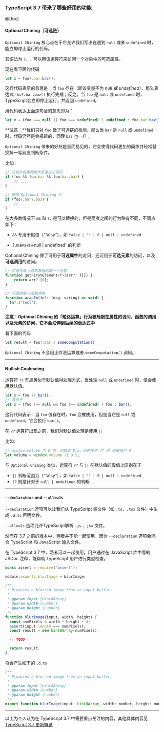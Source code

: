 ### TypeScript 3.7 带来了哪些好用的功能
@[toc]
#### Optional Chining（可选链）

`Optional Chining` 核心点在于它允许我们写出在遇到 `null` 或者 `undefined` 时，能立即停止运行的代码。

其语法为 `?.` ，可以用该运算符来访问一个对象中的可选属性。

现在看下面的代码

```javascript
let x = foo?.bar.baz();
```

这行代码表示的意思是：当 `foo` 存在（即该变量不为 *null 或 undefined*），那么表达式 `foo?.bar.baz()` 执行完成；反之，当 `foo` 是 `null` 或 `undefined` 时，TypeScript会立即停止运行，并返回 `undefined`。

用代码表达上面这句话的意思即为：

```javascript
let x = (foo === null || foo === undefined) ? undefined : foo.bar.baz();
```

**注意：**我们只对 `foo` 做了可选链的检测，那么当 `bar` 是 `null` 或 `undefined` 时，代码仍然是会报错的，同理 `baz` 也一样 。

`Optional Chining` 带来的好处是显而易见的，它会使得代码更加的简练并轻松替换掉一写前置判断条件。

比如：

```javascript
// 之前的前置判断大多是这么写的
if (foo && foo.bar && foo.bar.baz) {
    // ...
}

// 使用 Optional Chining 后
if (foo?.bar?.baz) {
    // ...
}
```

在大多数情况下 `&&` 和 `?.` 是可以替换的，但是两者之间的行为略有不同，不同点如下：

- `&&` 专用于假值（”falsy“），如 `false | "" | 0 | null | undefined`

- ?.` 则是针对于 `null | undefined` 的判断



Optional Chining 除了可用于**可选属性**的访问，还可用于**可选元素**的访问，以及**可选调用**的访问。

```javascript
// 可选元素->获取数组的第一个元素
function getFirstElement<T>(arr?: T[]) {
    return arr?.[0];
}

// 可选调用->函数调用
function wrapFn(fn?: (msg: string) => void) {
  fn?.('test');
}
```

**注意：Optional Chining 的「短路运算」行为被局限在属性的访问、函数的调用以及元素的访问，它不会沿伸到后续的表达式中**

看下面的代码

```javascript
let result = foo?.bar / someComputation()
```

`Optional Chining` 不会阻止除法运算或者 `someComputation()` 调用。

----

#### Nullish Coalescing

运算符 `??` 有点类似于默认值得处理方式，当处理 `null` 或 `undefined` 时，便会使用默认值。

```javascript
let x = foo ?? bar();
// 等价于
let x = (foo !== null && foo !== undefined) ? foo : bar();
```

这行代码表示：当 `foo` 值存在时，`foo` 会被使用，但是当它是 `null` 或 `undefined`，它会执行 `bar()`。

在 `??` 运算符出现之前，我们对默认值处理是使用 `||`

比如:

```javascript
// window.volume 为 0 时，则取值 0.5，而在使用 ?? 时 则取值为 0
let volume = window.volume || 0.5; 
```

与 `Optional Chining` 类似，运算符 `??` 与 `||` 在默认值的取值上区别在于

- `||` 判断范围为（”falsy“），如 `false | "" | 0 | null | undefined`
- `??`  则是针对于 `null | undefined` 的判断

----

#### `--declaration` and `--allowJs`

`--declaration` 选项可以让我们从 TypeScript 源文件（如 `.ts`、`.tsx` 文件）中生成 `.d.ts` 声明文件。

`--allowJs` 选项允许TypeScript解析 `.js` 、`jsx` 文件。

然而在 3.7 之前的版本中，两者并不能一起使用，因为 `--declaration` 选项会混合 TypeScript 和 JavaScript 输入文件。

在 TypeScript 3.7 中，两者可以一起使用，用户通过在 JavaScript 库中写的 JSDoc 注释，能帮助 TypeScript 用户进行类型检查。

```javascript
const assert = require('assert');

module.exports.blurImage = blurImage;

/**
 * Produces a blurred image from an input buffer.
 *
 * @param input {Uint8Array}
 * @param width {number}
 * @param height {number}
 */
function blurImage(input, width, height) {
  const numPixels = width * height * 4;
  assert(input.length === numPixels);
  const result = new Uint8Array(numPixels);

  // TODO

  return result;
}
```

将会产生如下的 `.d.ts`

```javascript
/**
 * Produces a blurred image from an input buffer.
 *
 * @param input {Uint8Array}
 * @param width {number}
 * @param height {number}
 */
export function blurImage(input: Uint8Array, width: number, height: number): Uint8Array;
```

----

以上为个人认为在 TypeScript 3.7 中需要重点关注的内容，其他具体内容见 [TypeScript 3.7 更新概览](http://www.typescriptlang.org/docs/handbook/release-notes/typescript-3-7.html)